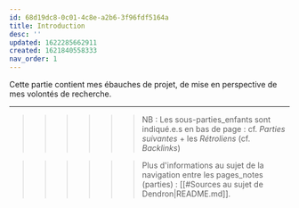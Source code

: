 ```yaml
---
id: 68d19dc8-0c01-4c8e-a2b6-3f96fdf5164a
title: Introduction
desc: ''
updated: 1622285662911
created: 1621840558333
nav_order: 1
---
```


Cette partie contient mes ébauches de projet, de mise en perspective de mes volontés de recherche.

---

>>>>>> NB : Les sous-parties_enfants sont indiqué.e.s en bas de page : cf. *Parties suivantes*  + les *Rétroliens*  (cf. *Backlinks*)   

>>>>>> Plus d'informations au sujet de la navigation entre les pages_notes (parties) : [[#Sources au sujet de Dendron|README.md]].

